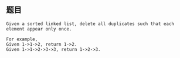 ## 题目
    Given a sorted linked list, delete all duplicates such that each element appear only once.

    For example,
    Given 1->1->2, return 1->2.
    Given 1->1->2->3->3, return 1->2->3.
